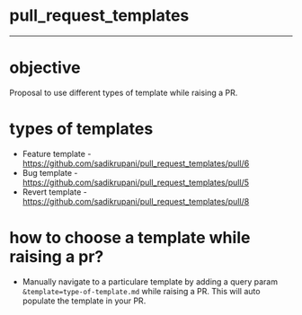 # pull_request_templates
---------------------------
# objective
Proposal to use different types of template while raising a PR. 

# types of templates
- Feature template - https://github.com/sadikrupani/pull_request_templates/pull/6
- Bug template - https://github.com/sadikrupani/pull_request_templates/pull/5
- Revert template - https://github.com/sadikrupani/pull_request_templates/pull/8

# how to choose a template while raising a pr?
- Manually navigate to a particulare template by adding a query param `&template=type-of-template.md` while raising a PR. This will auto populate the template in your PR. 
